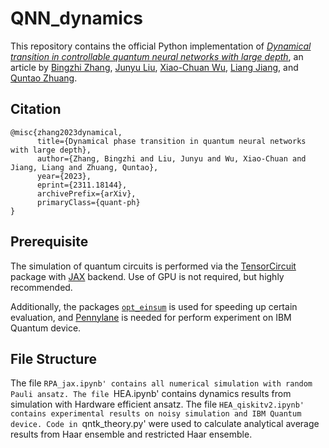 # QNN_dynamics
This repository contains the official Python implementation of [*Dynamical transition in controllable quantum neural networks with large depth*](https://arxiv.org/abs/2311.18144), an article by [Bingzhi Zhang](https://sites.google.com/view/bingzhi-zhang/home), [Junyu Liu](https://sites.google.com/view/junyuliu/main), [Xiao-Chuan Wu](https://scholar.google.com.hk/citations?user=ADEnvRwAAAAJ&hl=zh-CN), [Liang Jiang](https://pme.uchicago.edu/group/jiang-group), and [Quntao Zhuang](https://sites.usc.edu/zhuang).

## Citation
```
@misc{zhang2023dynamical,
      title={Dynamical phase transition in quantum neural networks with large depth}, 
      author={Zhang, Bingzhi and Liu, Junyu and Wu, Xiao-Chuan and Jiang, Liang and Zhuang, Quntao},
      year={2023},
      eprint={2311.18144},
      archivePrefix={arXiv},
      primaryClass={quant-ph}
}
```

## Prerequisite
The simulation of quantum circuits is performed via the [TensorCircuit](https://tensorcircuit.readthedocs.io/en/latest/#) package with [JAX](https://jax.readthedocs.io/en/latest/notebooks/quickstart.html) backend. Use of GPU is not required, but highly recommended. 

Additionally, the packages [`opt_einsum`](https://optimized-einsum.readthedocs.io/en/stable/) is used for speeding up certain evaluation, and [Pennylane](https://docs.pennylane.ai/en/stable) is needed for perform experiment on IBM Quantum device.



## File Structure
The file `RPA_jax.ipynb' contains all numerical simulation with random Pauli ansatz. The file `HEA.ipynb' contains dynamics results from simulation with Hardware efficient ansatz. The file `HEA_qiskitv2.ipynb' contains experimental results on noisy simulation and IBM Quantum device. Code in `qntk_theory.py' were used to calculate analytical average results from Haar ensemble and restricted Haar ensemble.
